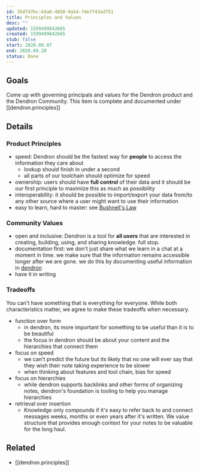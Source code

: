 ```yaml
---
id: 35d7d7bc-64a6-4850-9a54-7de7f43ad751
title: Principles and Values
desc: ""
updated: 1599499842665
created: 1599499842665
stub: false
start: 2020.09.07
end: 2020.09.20
status: Done
---
```


## Goals

Come up with governing principals and values for the Dendron product and the Dendron Community. This item is complete and documented under [[dendron.principles]]

## Details

### Product Principles

- speed: Dendron should be the fastest way for **people** to access the information they care about
  - lookup should finish in under a second
  - all parts of our toolchain should optimize for speed
- ownership: users should have **full control** of their data and it should be our first principle to maximize this as much as possibility
- interoperability: it should be possible to import/export your data from/to any other source where a user might want to use their information
- easy to learn, hard to master: see [Bushnell's Law
  ](https://en.wikipedia.org/wiki/Bushnell%27s_Law#:~:text=Bushnell's%20Law%20or%20Nolan's%20Law,first%20quarter%20and%20the%20hundredth.)

### Community Values

- open and inclusive: Dendron is a tool for **all users** that are interested in creating, building, using, and sharing knowledge. full stop.
- documentation first: we don't just share what we learn in a chat at a moment in time. we make sure that the information remains accessible longer after we are gone. we do this by documenting useful information in [dendron](http://dendron.so/)
- have it in writing

### Tradeoffs

You can't have something that is everything for everyone. While both characteristics matter, we agree to make these tradeoffs when necessary.

- function over form
  - in dendron, its more important for something to be useful than it is to be beautiful
  - the focus in dendron should be about your content and the hierarchies that connect them
- focus on speed
  - we can't predict the future but its likely that no one will ever say that they wish their note taking experience to be slower
  - when thinking about features and tool chain, bias for speed
- focus on hierarchies
  - while dendron supports backlinks and other forms of organizing notes, dendron's foundation is tooling to help you manage hierarchies
- retrieval over insertion
  - Knowledge only compounds if it's easy to refer back to and connect messages weeks, months or even years after it's written. We value structure that provides enough context for your notes to be valuable for the long haul.

## Related

- [[dendron.principles]]
